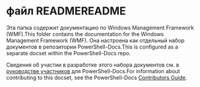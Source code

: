 # <a name="readme"></a><span data-ttu-id="68b38-101">файл README</span><span class="sxs-lookup"><span data-stu-id="68b38-101">README</span></span>

<span data-ttu-id="68b38-102">Эта папка содержит документацию по Windows Management Framework (WMF).</span><span class="sxs-lookup"><span data-stu-id="68b38-102">This folder contains the documentation for the Windows Management Framework (WMF).</span></span>
<span data-ttu-id="68b38-103">Она настроена как отдельный набор документов в репозитории PowerShell-Docs.</span><span class="sxs-lookup"><span data-stu-id="68b38-103">This is configured as a separate docset within the PowerShell-Docs repo.</span></span>

<span data-ttu-id="68b38-104">Сведения об участии в разработке этого набора документов см. в [руководстве участников](https://github.com/PowerShell/PowerShell-Docs/blob/staging/CONTRIBUTING.md) для PowerShell-Docs.</span><span class="sxs-lookup"><span data-stu-id="68b38-104">For information about contributing to this docset, see the PowerShell-Docs [Contributors Guide](https://github.com/PowerShell/PowerShell-Docs/blob/staging/CONTRIBUTING.md).</span></span>